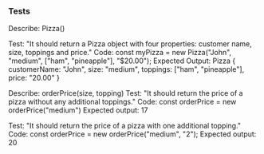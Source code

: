 ### Tests

Describe: Pizza()

Test: "It should return a Pizza object with four properties: customer name, size, toppings and price."
Code: const myPizza = new Pizza("John", "medium", ["ham", "pineapple"], "$20.00");
Expected Output: Pizza { customerName: "John", size: "medium", toppings: ["ham", "pineapple"], price: "20.00" }

Describe: orderPrice(size, topping)
Test: "It should return the price of a pizza without any additional toppings."
Code: const orderPrice = new orderPrice("medium")
Expected output: 17

Test: "It should return the price of a pizza with one additional topping."
Code: const orderPrice = new orderPrice("medium", "2");
Expected output: 20



